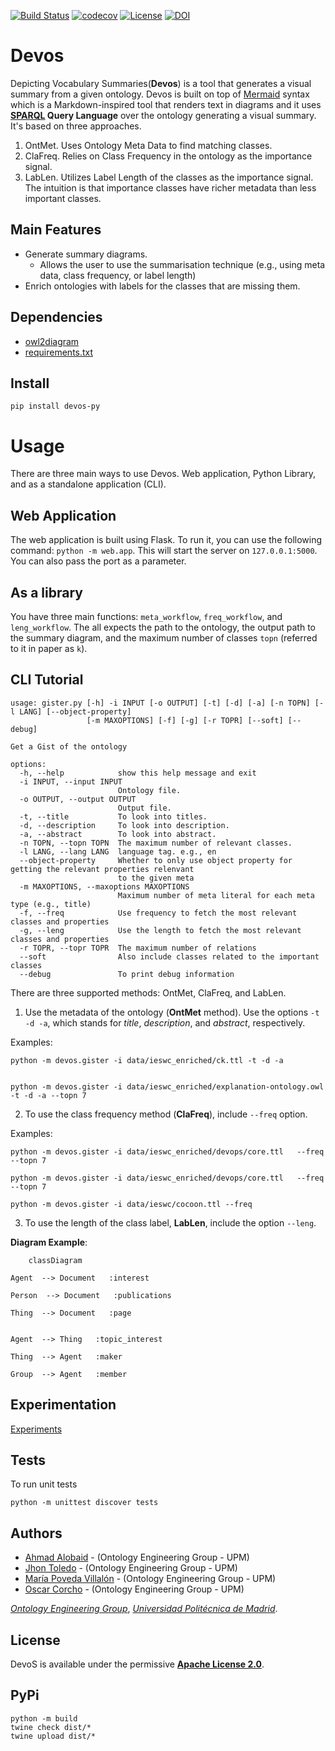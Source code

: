 [![Build Status](https://ahmad88me.semaphoreci.com/badges/Devos/branches/main.svg?style=shields&key=4bb82f80-ca6c-4631-8016-46284cce4605)](https://ahmad88me.semaphoreci.com/projects/Devos)
[![codecov](https://codecov.io/gh/oeg-upm/Devos/branch/main/graph/badge.svg?token=BA83NFM3AU)](https://codecov.io/gh/oeg-upm/Devos)
[![License](https://camo.githubusercontent.com/d6aa9e530d2e113934db4c4c984411041c92b3a120223790c67d37291d373822/68747470733a2f2f696d672e736869656c64732e696f2f707970692f6c2f6d6f7270682d6b67632e737667)](https://github.com/oeg-upm/morph-kgc/blob/main/LICENSE) [![DOI](https://camo.githubusercontent.com/cb4ada9b60b4ebbede3565b01c9b8aace5283e8fa6eda21d0d9c46abf4d53cc2/68747470733a2f2f7a656e6f646f2e6f72672f62616467652f3331313935363236302e7376673f7374796c653d666c6174)](https://zenodo.org/record/7456085#.Y9vBhnZBzGI) 

# Devos
Depicting Vocabulary Summaries(**Devos**) is a tool that generates a visual summary from a given ontology. Devos is built on top of [Mermaid](https://mermaid.js.org/) syntax which is a Markdown-inspired tool that renders text in diagrams and it uses **[SPARQL](https://www.w3.org/TR/rdf-sparql-query/) Query Language** over the ontology generating a visual summary. It's based on three approaches.

1. OntMet. Uses Ontology Meta Data to find matching classes.
2. ClaFreq. Relies on Class Frequency in the ontology as the importance signal.
3. LabLen. Utilizes Label Length of the classes as the importance signal. The intuition is that importance classes have richer metadata than less important classes.


## Main Features
* Generate summary diagrams.
  * Allows the user to use the summarisation technique (e.g., using meta data, class frequency, or label length)
* Enrich ontologies with labels for the classes that are missing them.

## Dependencies
* [owl2diagram](https://github.com/jatoledo/owl2diagram)
* [requirements.txt](/requirements.txt)

## Install
```pip install devos-py```

# Usage
There are three main ways to use Devos. Web application, Python Library, and as a standalone application (CLI).

## Web Application
The web application is built using Flask. To run it, you can use the following command: ```python -m web.app```. This will start the server on `127.0.0.1:5000`. You can also pass the port as a parameter.


## As a library
  You have three main functions: `meta_workflow`, `freq_workflow`, and `leng_workflow`. The all expects the path to the ontology, the output path to the summary diagram, and the maximum number of classes `topn` (referred to it in paper as `k`).



## CLI Tutorial

```
usage: gister.py [-h] -i INPUT [-o OUTPUT] [-t] [-d] [-a] [-n TOPN] [-l LANG] [--object-property]
                 [-m MAXOPTIONS] [-f] [-g] [-r TOPR] [--soft] [--debug]

Get a Gist of the ontology

options:
  -h, --help            show this help message and exit
  -i INPUT, --input INPUT
                        Ontology file.
  -o OUTPUT, --output OUTPUT
                        Output file.
  -t, --title           To look into titles.
  -d, --description     To look into description.
  -a, --abstract        To look into abstract.
  -n TOPN, --topn TOPN  The maximum number of relevant classes.
  -l LANG, --lang LANG  language tag. e.g., en
  --object-property     Whether to only use object property for getting the relevant properties relenvant
                        to the given meta
  -m MAXOPTIONS, --maxoptions MAXOPTIONS
                        Maximum number of meta literal for each meta type (e.g., title)
  -f, --freq            Use frequency to fetch the most relevant classes and properties
  -g, --leng            Use the length to fetch the most relevant classes and properties
  -r TOPR, --topr TOPR  The maximum number of relations
  --soft                Also include classes related to the important classes
  --debug               To print debug information

```

There are three supported methods: OntMet, ClaFreq, and LabLen.

1. Use the metadata of the ontology (**OntMet** method). Use the options `-t -d -a`, which stands for *title*, *description*, and *abstract*, respectively.  

Examples:
```
python -m devos.gister -i data/ieswc_enriched/ck.ttl -t -d -a  


python -m devos.gister -i data/ieswc_enriched/explanation-ontology.owl  -t -d -a --topn 7
```
2. To use the class frequency method (**ClaFreq**), include `--freq` option. 

Examples:
```
python -m devos.gister -i data/ieswc_enriched/devops/core.ttl   --freq --topn 7

python -m devos.gister -i data/ieswc_enriched/devops/core.ttl   --freq --topn 7

python -m devos.gister -i data/ieswc/cocoon.ttl --freq
```

3. To use the length of the class label, **LabLen**, include the option `--leng`. 





**Diagram Example**:


```mermaid
	classDiagram

Agent  --> Document   :interest  

Person  --> Document   :publications  

Thing  --> Document   :page  


Agent  --> Thing   :topic_interest  

Thing  --> Agent   :maker  

Group  --> Agent   :member  
```

## Experimentation

[Experiments](experiments/README.md)



## Tests
To run unit tests
```
python -m unittest discover tests 
```

## Authors

- [Ahmad Alobaid](https://github.com/ahmad88me) - (Ontology Engineering Group - UPM)
- [Jhon Toledo](https://github.com/jatoledo) - (Ontology Engineering Group - UPM)
- [María Poveda Villalón](https://github.com/mariapoveda) - (Ontology Engineering Group - UPM)
- [Oscar Corcho](https://github.com/ocorcho) - (Ontology Engineering Group - UPM)

*[Ontology Engineering Group](https://oeg.fi.upm.es/)*, *[Universidad Politécnica de Madrid](https://www.upm.es/internacional)*.

## License

DevoS is available under the permissive **[Apache License 2.0](https://github.com/oeg-upm/Devos/blob/main/LICENSE)**.

## PyPi
```
python -m build
twine check dist/*
twine upload dist/*
```

